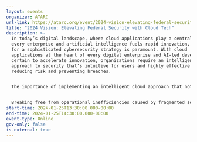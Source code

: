 ```yaml
---
layout: events
organizer: ATARC
url-link: https://atarc.org/event/2024-vision-elevating-federal-security-with-cloud-tech/
title: "2024 Vision: Elevating Federal Security with Cloud Tech"
description: >-
  In today’s digital landscape, where cloud applications play a central role in
  every enterprise and artificial intelligence fuels rapid innovation, the need
  for a sophisticated cybersecurity strategy is paramount. With cloud
  applications at the heart of every digital enterprise and AI-led development
  certain to accelerate innovation, organizations require an intelligent cloud
  approach to security that’s intuitive for users and highly effective in
  reducing risk and preventing breaches.


  The importance of implementing an intelligent cloud approach that not only enhances user intuitiveness but also significantly reduces the risk of breaches is crucial. Move beyond operational inefficiencies caused by fragmented solutions and discover how to streamline security measures across the entire application lifecycle.


  Breaking free from operational inefficiencies caused by fragmented solutions is at the forefront of public and private sector leaders as we enter the new year. Tune in to hear Federal topic leaders peer into the future of innovation within this AI-powered landscape and share insights on staying ahead of the curve.
start-time: 2024-01-25T13:30:00.000-00:00
end-time: 2024-01-25T14:30:00.000-00:00
event-type: Online
gov-only: false
is-external: true
---
```

